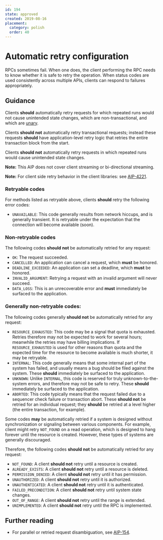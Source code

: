 ```yaml
---
id: 194
state: approved
created: 2019-08-16
placement:
  category: polish
  order: 40
---
```


# Automatic retry configuration

RPCs sometimes fail. When one does, the client performing the RPC needs to know
whether it is safe to retry the operation. When status codes are used
consistently across multiple APIs, clients can respond to failures
appropriately.

## Guidance

Clients **should** automatically retry requests for which repeated runs would
not cause unintended state changes, which are non-transactional, and which are
[unary](https://grpc.io/docs/guides/concepts/).

Clients **should not** automatically retry transactional requests; instead
these requests **should** have application-level retry logic that retries the
entire transaction block from the start.

Clients **should not** automatically retry requests in which repeated runs
would cause unintended state changes.

**Note:** This AIP does not cover client streaming or bi-directional streaming.

**Note:** For client side retry behavior in the client libraries: see
[AIP-4221](https://aip.dev/4221).

### Retryable codes

For methods listed as retryable above, clients **should** retry the following
error codes:

- `UNAVAILABLE`: This code generally results from network hiccups, and is
  generally transient. It is retryable under the expectation that the
  connection will become available (soon).

### Non-retryable codes

The following codes **should not** be automatically retried for any request:

- `OK`: The request succeeded.
- `CANCELLED`: An application can cancel a request, which **must** be honored.
- `DEADLINE_EXCEEDED`: An application can set a deadline, which **must** be
  honored.
- `INVALID_ARGUMENT`: Retrying a request with an invalid argument will never
  succeed.
- `DATA_LOSS`: This is an unrecoverable error and **must** immediately be
  surfaced to the application.

### Generally non-retryable codes:

The following codes generally **should not** be automatically retried for any
request:

- `RESOURCE_EXHAUSTED`: This code may be a signal that quota is exhausted.
  Retries therefore may not be expected to work for several hours; meanwhile
  the retries may have billing implications. If `RESOURCE_EXHAUSTED` is used
  for other reasons than quota and the expected time for the resource to become
  available is much shorter, it may be retryable.
- `INTERNAL`: This code generally means that some internal part of the system
  has failed, and usually means a bug should be filed against the system. These
  **should** immediately be surfaced to the application.
- `UNKNOWN`: Unlike `INTERNAL`, this code is reserved for truly
  unknown-to-the-system errors, and therefore may not be safe to retry. These
  **should** immediately be surfaced to the application.
- `ABORTED`: This code typically means that the request failed due to a
  sequencer check failure or transaction abort. These **should not** be retried
  for an individual request; they **should** be retried at a level higher (the
  entire transaction, for example).

Some codes **may** be automatically retried if a system is designed without
synchronization or signaling between various components. For example, client
might retry `NOT_FOUND` on a read operation, which is designed to hang forever
until the resource is created. However, these types of systems are generally
discouraged.

Therefore, the following codes **should not** be automatically retried for any
request:

- `NOT_FOUND`: A client **should not** retry until a resource is created.
- `ALREADY_EXISTS`: A client **should not** retry until a resource is deleted.
- `PERMISSION_DENIED`: A client **should not** retry until it has permission.
- `UNAUTHORIZED`: A client **should not** retry until it is authorized.
- `UNAUTHENTICATED`: A client **should not** retry until it is authenticated.
- `FAILED_PRECONDITION`: A client **should not** retry until system state
  changes.
- `OUT_OF_RANGE`: A client **should not** retry until the range is extended.
- `UNIMPLEMENTED`: A client **should not** retry until the RPC is implemented.

## Further reading

- For parallel or retried request disambiguation, see [AIP-154](./0154.md).
